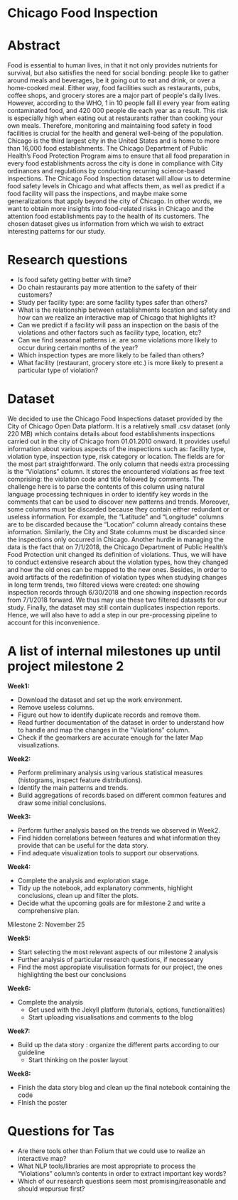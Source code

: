 # Chicago Food Inspection

# Abstract

Food is essential to human lives, in that it not only provides nutrients for survival, but also satisfies the need for social bonding: people like to gather around meals and beverages, be it going out to eat and drink, or over a home-cooked meal. Either way, food facilities such as restaurants, pubs, coffee shops, and grocery stores are a major part of people's daily lives. 
However, according to the WHO, 1 in 10 people fall ill every year from eating contaminated food, and 420 000 people die each year as a result. This risk is especially high when eating out at restaurants rather than cooking your own meals. Therefore, monitoring and maintaining food safety in food facilities is crucial for the health and general well-being of the population. 
Chicago is the third largest city in the United States and is home to more than 16,000 food establishments. The Chicago Department of Public Health’s Food Protection Program aims to ensure that all food preparation in every food establishments across the city is done in compliance with City ordinances and regulations by conducting recurring science-based inspections. 
The Chicago Food Inspection dataset will allow us to determine food safety levels in Chicago and what affects them, as well as predict if a food facility will pass the inspections, and maybe make some generalizations that apply beyond the city of Chicago. In other words, we want to obtain more insights into food-related risks in Chicago and the attention food establishments pay to the health of its customers. The chosen dataset gives us information from which we wish to extract interesting patterns for our study. 

# Research questions

   - Is food safety getting better with time?
   - Do chain restaurants pay more attention to the safety of their customers? 
   - Study per facility type: are some facility types safer than others? 
   - What is the relationship between establishments location and safety and how can we realize an interactive map of Chicago that            highlights it?
   - Can we predict if a facility will pass an inspection on the basis of the violations and other factors such as facility type,            location, etc? 
   - Can we find seasonal patterns i.e. are some violations more likely to occur during certain months of the year?
   - Which inspection types are more likely to be failed than others?
   - What facility (restaurant, grocery store etc.) is more likely to present a particular type of violation?

# Dataset

We decided to use the Chicago Food Inspections dataset provided by the City of Chicago Open Data platform. 
It is a relatively small .csv dataset (only 220 MB) which contains details about food establishments inspections carried out in the city of Chicago from 01.01.2010 onward. It provides useful information about various aspects of the inspections such as: facility type, violation type, inspection type, risk category or location.
The fields are for the most part straightforward. The only column that needs extra processing is the “Violations” column. It stores the encountered violations as free text comprising: the violation code and title followed by comments. The challenge here is to parse the contents of this column using natural language processing techniques in order to identify key words in the comments that can be used to discover new patterns and trends.
Moreover, some columns must be discarded because they contain either redundant or useless information. For example, the “Latitude” and “Longitude” columns are to be discarded because the “Location” column already contains these information. Similarly, the City and State columns must be discarded since the inspections only occurred in Chicago.
Another hurdle in managing the data is the fact that on 7/1/2018, the Chicago Department of Public Health’s Food Protection unit changed its definition of violations. Thus, we will have to conduct extensive research about the violation types, how they changed and how the old ones can be mapped to the new ones. Besides, in order to avoid artifacts of the redefinition of violation types when studying changes in long term trends, two filtered views were created: one showing inspection records through 6/30/2018 and one showing inspection records from 7/1/2018 forward. We thus may use these two filtered datasets for our study. 
Finally, the dataset may still contain duplicates inspection reports. Hence, we will also have to add a step in our pre-processing pipeline to account for this inconvenience.

# A list of internal milestones up until project milestone 2

**Week1:** 

   - Download the dataset and set up the work environment.
   - Remove useless columns.
   - Figure out how to identify duplicate records and remove them.
   - Read further documentation of the dataset in order to understand how to handle and map the changes in the "Violations" column.
   - Check if the geomarkers are accurate enough for the later Map visualizations.
      
**Week2:**

   - Perform preliminary analysis using various statistical measures (histograms, inspect feature distributions).
   - Identify the main patterns and trends.
   - Build aggregations of records based on different common features and draw some initial conclusions.

**Week3:**

   - Perform further analysis based on the trends we observed in Week2.
   - Find hidden correlations between features and what information they provide that can be useful for the data story.
   - Find adequate visualization tools to support our observations.

**Week4:**

   - Complete the analysis and exploration stage.
   - Tidy up the notebook, add explanatory comments, highlight conclusions, clean up and filter the plots.
   - Decide what the upcoming goals are for milestone 2 and write a comprehensive plan.

Milestone 2: November 25

**Week5:** 

   - Start selecting the most relevant aspects of our milestone 2 analysis
   - Further analysis of particular research questions, if necesseary 
   - Find the most appropiate visulisation formats for our project, the ones highlighting the best our conclusions
      
**Week6:**

- Complete the analysis 
   - Get used with the Jekyll platform (tutorials, options, functionalities)
   - Start uploading visualisations and comments to the blog 

**Week7:**

- Build up the data story : organize the different parts according to our guideline
   - Start thinking on the poster layout 

**Week8:**

   - Finish the data story blog and clean up the final notebook containing the code 
   - FInish the poster 

# Questions for Tas

- Are there tools other than Folium that we could use to realize an interactive map?
- What NLP tools/libraries are most appropriate to process the “Violations” column’s contents in order to extract important key words?
- Which of our research questions seem most promising/reasonable and should wepursue first?


